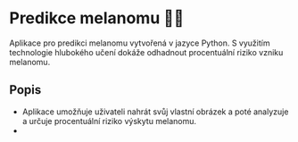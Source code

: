 # Predikce melanomu :man_health_worker:

Aplikace pro predikci melanomu vytvořená v jazyce Python. S využitím technologie hlubokého učení dokáže odhadnout procentuální riziko vzniku melanomu.

## Popis

- Aplikace umožňuje uživateli nahrát svůj vlastní obrázek a poté analyzuje a určuje procentuální riziko výskytu melanomu.
- 
